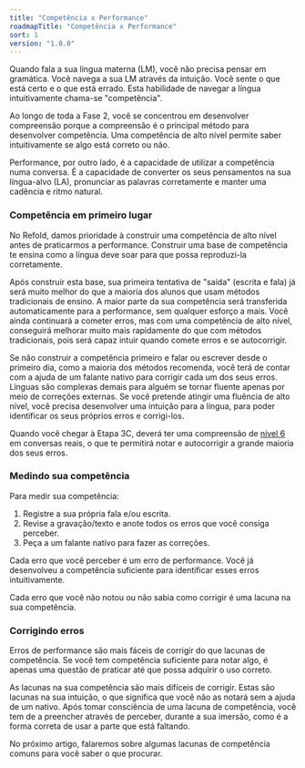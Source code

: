 ```yaml
---
title: "Competência x Performance"
roadmapTitle: "Competência x Performance"
sort: 1
version: "1.0.0"
---
```


Quando fala a sua língua materna (LM), você não precisa pensar em gramática. Você navega a sua LM através da intuição. Você sente o que está certo e o que está errado. Esta habilidade de navegar a língua intuitivamente chama-se "competência".

Ao longo de toda a Fase 2, você se concentrou em desenvolver compreensão porque a compreensão é o principal método para desenvolver competência. Uma competência de alto nível permite saber intuitivamente se algo está correto ou não.

Performance, por outro lado, é a capacidade de utilizar a competência numa conversa. É a capacidade de converter os seus pensamentos na sua língua-alvo (LA), pronunciar as palavras corretamente e manter uma cadência e ritmo natural.

### Competência em primeiro lugar
No Refold, damos prioridade à construir uma competência de alto nível antes de praticarmos a performance. Construir uma base de competência te ensina como a língua deve soar para que possa reproduzi-la corretamente.

Após construir esta base, sua primeira tentativa de "saída" (escrita e fala) já será muito melhor do que a maioria dos alunos que usam métodos tradicionais de ensino. A maior parte da sua competência será transferida automaticamente para a performance, sem qualquer esforço a mais. Você ainda continuará a cometer erros, mas com uma competência de alto nível, conseguirá melhorar muito mais rapidamente do que com métodos tradicionais, pois será capaz intuir quando comete erros e se autocorrigir.

Se não construir a competência primeiro e falar ou escrever desde o primeiro dia, como a maioria dos métodos recomenda, você terá de contar com a ajuda de um falante nativo para corrigir cada um dos seus erros. Línguas são complexas demais para alguém se tornar fluente apenas por meio de correções externas. Se você pretende atingir uma fluência de alto nível, você precisa desenvolver uma intuição para a língua, para poder identificar os seus próprios erros e corrigi-los.

Quando você chegar à Etapa 3C, deverá ter uma compreensão de [nível 6][level-6] em conversas reais, o que te permitirá notar e autocorrigir a grande maioria dos seus erros.

### Medindo sua competência
Para medir sua competência:
1. Registre a sua própria fala e/ou escrita.
1. Revise a gravação/texto e anote todos os erros que você consiga perceber.
1. Peça a um falante nativo para fazer as correções.

Cada erro que você perceber é um erro de performance. Você já desenvolveu a competência suficiente para identificar esses erros intuitivamente.

Cada erro que você não notou ou não sabia como corrigir é uma lacuna na sua competência.

### Corrigindo erros
Erros de performance são mais fáceis de corrigir do que lacunas de competência. Se você tem competência suficiente para notar algo, é apenas uma questão de praticar até que possa adquirir o uso correto.

As lacunas na sua competência são mais difíceis de corrigir. Estas são lacunas na sua intuição, o que significa que você não as notará sem a ajuda de um nativo. Após tomar consciência de uma lacuna de competência, você tem de a preencher através de perceber, durante a sua imersão, como é a forma correta de usar a parte que está faltando.

No próximo artigo, falaremos sobre algumas lacunas de competência comuns para você saber o que procurar.

[level-6]: /simplified/stage-2/a/measure-comprehension#Level-6-Automatic
